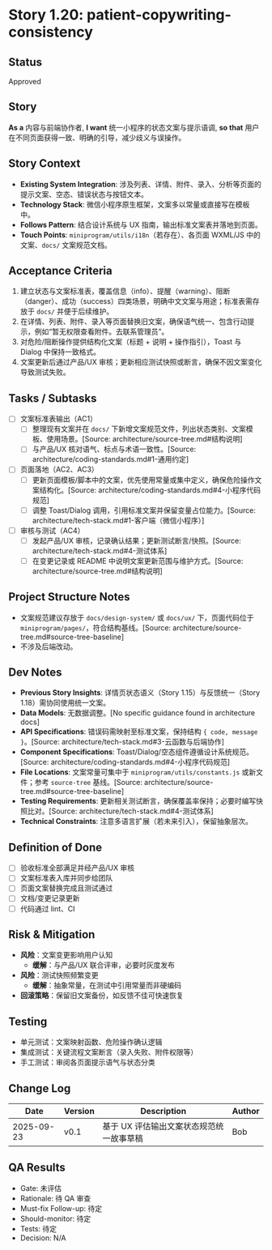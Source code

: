 # Story 1.20: patient-copywriting-consistency

## Status

Approved

## Story

**As a** 内容与前端协作者,
**I want** 统一小程序的状态文案与提示语调,
**so that** 用户在不同页面获得一致、明确的引导，减少歧义与误操作。

## Story Context

- **Existing System Integration**: 涉及列表、详情、附件、录入、分析等页面的提示文案、空态、错误状态与按钮文本。
- **Technology Stack**: 微信小程序原生框架，文案多以常量或直接写在模板中。
- **Follows Pattern**: 结合设计系统与 UX 指南，输出标准文案表并落地到页面。
- **Touch Points**: `miniprogram/utils/i18n`（若存在）、各页面 WXML/JS 中的文案、`docs/` 文案规范文档。

## Acceptance Criteria

1. 建立状态与文案标准表，覆盖信息（info）、提醒（warning）、阻断（danger）、成功（success）四类场景，明确中文文案与用途；标准表需存放于 `docs/` 并便于后续维护。
2. 在详情、列表、附件、录入等页面替换旧文案，确保语气统一、包含行动提示，例如“暂无权限查看附件。去联系管理员”。
3. 对危险/阻断操作提供结构化文案（标题 + 说明 + 操作指引），Toast 与 Dialog 中保持一致格式。
4. 文案更新后通过产品/UX 审核；更新相应测试快照或断言，确保不因文案变化导致测试失败。

## Tasks / Subtasks

- [ ] 文案标准表输出（AC1）
  - [ ] 整理现有文案并在 `docs/` 下新增文案规范文件，列出状态类别、文案模板、使用场景。[Source: architecture/source-tree.md#结构说明]
  - [ ] 与产品/UX 核对语气、标点与术语一致性。[Source: architecture/coding-standards.md#1-通用约定]
- [ ] 页面落地（AC2、AC3）
  - [ ] 更新页面模板/脚本中的文案，优先使用常量或集中定义，确保危险操作文案结构化。[Source: architecture/coding-standards.md#4-小程序代码规范]
  - [ ] 调整 Toast/Dialog 调用，引用标准文案并保留变量占位能力。[Source: architecture/tech-stack.md#1-客户端（微信小程序）]
- [ ] 审核与测试（AC4）
  - [ ] 发起产品/UX 审核，记录确认结果；更新测试断言/快照。[Source: architecture/tech-stack.md#4-测试体系]
  - [ ] 在变更记录或 README 中说明文案更新范围与维护方式。[Source: architecture/source-tree.md#结构说明]

## Project Structure Notes

- 文案规范建议存放于 `docs/design-system/` 或 `docs/ux/` 下，页面代码位于 `miniprogram/pages/`，符合结构基线。[Source: architecture/source-tree.md#source-tree-baseline]
- 不涉及后端改动。

## Dev Notes

- **Previous Story Insights**: 详情页状态语义（Story 1.15）与反馈统一（Story 1.18）需协同使用统一文案。
- **Data Models**: 无数据调整。[No specific guidance found in architecture docs]
- **API Specifications**: 错误码需映射至标准文案，保持结构 `{ code, message }`。[Source: architecture/tech-stack.md#3-云函数与后端协作]
- **Component Specifications**: Toast/Dialog/空态组件遵循设计系统规范。[Source: architecture/coding-standards.md#4-小程序代码规范]
- **File Locations**: 文案常量可集中于 `miniprogram/utils/constants.js` 或新文件；参考 `source-tree` 基线。[Source: architecture/source-tree.md#source-tree-baseline]
- **Testing Requirements**: 更新相关测试断言，确保覆盖率保持；必要时编写快照比对。[Source: architecture/tech-stack.md#4-测试体系]
- **Technical Constraints**: 注意多语言扩展（若未来引入），保留抽象层次。

## Definition of Done

- [ ] 验收标准全部满足并经产品/UX 审核
- [ ] 文案标准表入库并同步给团队
- [ ] 页面文案替换完成且测试通过
- [ ] 文档/变更记录更新
- [ ] 代码通过 lint、CI

## Risk & Mitigation

- **风险**：文案变更影响用户认知
  - **缓解**：与产品/UX 联合评审，必要时灰度发布
- **风险**：测试快照频繁变更
  - **缓解**：抽象常量，在测试中引用常量而非硬编码
- **回滚策略**：保留旧文案备份，如反馈不佳可快速恢复

## Testing

- 单元测试：文案映射函数、危险操作确认逻辑
- 集成测试：关键流程文案断言（录入失败、附件权限等）
- 手工测试：审阅各页面提示语气与状态分类

## Change Log

| Date       | Version | Description                                      | Author |
| ---------- | ------- | ------------------------------------------------ | ------ |
| 2025-09-23 | v0.1    | 基于 UX 评估输出文案状态规范统一故事草稿         | Bob   |

## QA Results

- Gate: 未评估
- Rationale: 待 QA 审查
- Must-fix Follow-up: 待定
- Should-monitor: 待定
- Tests: 待定
- Decision: N/A
